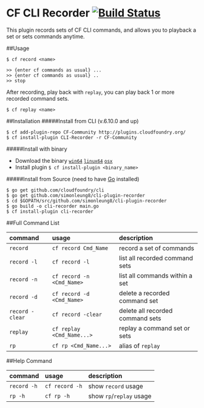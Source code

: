 CF CLI Recorder [![Build Status](https://travis-ci.org/simonleung8/cli-plugin-recorder.png?branch=master)](https://travis-ci.org/simonleung8/cli-plugin-recorder)
=================
This plugin records sets of CF CLI commands, and allows you to playback a set or sets commands anytime.


##Usage
```
$ cf record <name>

>> {enter cf commands as usual} ...
>> {enter cf commands as usual} ..
>> stop
```
After recording, play back with `replay`, you can play back 1 or more recorded command sets.
```
$ cf replay <name>
```

##Installation
#####Install from CLI (v.6.10.0 and up)
  ```
  $ cf add-plugin-repo CF-Community http://plugins.cloudfoundry.org/
  $ cf install-plugin CLI-Recorder -r CF-Community
  ```
  
  
#####Install with binary
- Download the binary [`win64`](https://github.com/simonleung8/cli-plugin-recorder/raw/master/bin/win64/cli-recorder.exe) [`linux64`](https://github.com/simonleung8/cli-plugin-recorder/raw/master/bin/linux64/cli-recorder.linux64) [`osx`](https://github.com/simonleung8/cli-plugin-recorder/raw/master/bin/osx/cli-recorder.osx)
- Install plugin `$ cf install-plugin <binary_name>`



#####Install from Source (need to have [Go](http://golang.org/dl/) installed)
  ```
  $ go get github.com/cloudfoundry/cli
  $ go get github.com/simonleung8/cli-plugin-recorder
  $ cd $GOPATH/src/github.com/simonleung8/cli-plugin-recorder
  $ go build -o cli-recorder main.go
  $ cf install-plugin cli-recorder
  ```

##Full Command List

| command | usage | description|
| :--------------- |:---------------| :------------|
|`record`| `cf record Cmd_Name` |record a set of commands|
|`record -l`|`cf record -l`|list all recorded command sets|
|`record -n`|`cf record -n <Cmd_Name>`|list all commands within a set|
|`record -d`|`cf record -d <Cmd_Name>`|delete a recorded command set|
|`record -clear`|`cf record -clear`|delete all recorded command sets|
|`replay`|`cf replay <Cmd_Name...>`|replay a command set or sets|
|`rp`|`cf rp <Cmd_Name...>`|alias of `replay`|

##Help Command

| command | usage | description|
| :--------------- |:---------------| :------------|
|`record -h`| `cf record -h` |show `record` usage|
|`rp -h`| `cf rp -h` |show `rp`/`replay` usage|

